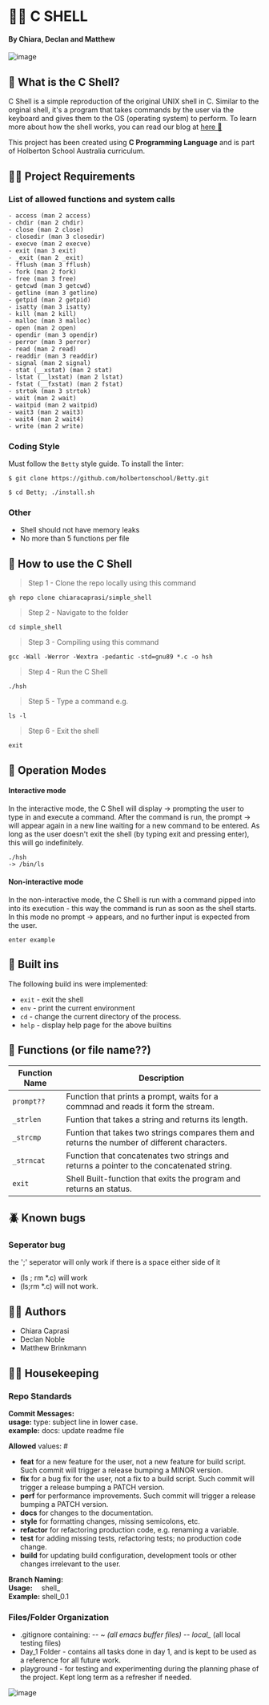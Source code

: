 #  🌊🐚 C SHELL 
#### By Chiara, Declan and Matthew

   ![image](https://user-images.githubusercontent.com/91517809/162389298-d8dadda8-e83f-4641-8954-cd7e697a5275.png) 

## 🤿 What is the C Shell? 

C Shell is a simple reproduction of the original UNIX shell in C. Similar to the orginal shell, it's a program that takes commands by the user via the keyboard and gives them to the OS (operating system) to perform. 
To learn more about how the shell works, you can read our blog at [here 🔗](https://medium.com/@chiaracaprasi/how-the-shell-works)

This project has been created using **C Programming Language** and is part of Holberton School Australia curriculum. 


## 🧜🏻 Project Requirements 

### List of allowed functions and system calls
````
- access (man 2 access)
- chdir (man 2 chdir)
- close (man 2 close)
- closedir (man 3 closedir)
- execve (man 2 execve)
- exit (man 3 exit)
- _exit (man 2 _exit)
- fflush (man 3 fflush)
- fork (man 2 fork)
- free (man 3 free)
- getcwd (man 3 getcwd)
- getline (man 3 getline)
- getpid (man 2 getpid)
- isatty (man 3 isatty)
- kill (man 2 kill)
- malloc (man 3 malloc)
- open (man 2 open)
- opendir (man 3 opendir)
- perror (man 3 perror)
- read (man 2 read)
- readdir (man 3 readdir)
- signal (man 2 signal)
- stat (__xstat) (man 2 stat)
- lstat (__lxstat) (man 2 lstat)
- fstat (__fxstat) (man 2 fstat)
- strtok (man 3 strtok)
- wait (man 2 wait)
- waitpid (man 2 waitpid)
- wait3 (man 2 wait3)
- wait4 (man 2 wait4)
- write (man 2 write)
````

### Coding Style

Must follow the ```Betty``` style guide. To install the linter: 

```
$ git clone https://github.com/holbertonschool/Betty.git

$ cd Betty; ./install.sh
```

### Other 

- Shell should not have memory leaks
- No more than 5 functions per file


## 🦪 How to use the C Shell 

> Step 1 - Clone the repo locally using this command 
```
gh repo clone chiaracaprasi/simple_shell
```
> Step 2 - Navigate to the folder 
```
cd simple_shell
```
> Step 3 - Compiling using this command 
```
gcc -Wall -Werror -Wextra -pedantic -std=gnu89 *.c -o hsh 
```

> Step 4 - Run the C Shell
```
./hsh
```
> Step 5 - Type a command e.g.
```
ls -l 
```
> Step 6 - Exit the shell 
```
exit 
```


## 🦀 Operation Modes

#### Interactive mode
In the interactive mode, the C Shell will display -> prompting the user to type in and execute a command. After the command is run, the prompt -> will appear again in a new line waiting for a new command to be entered. As long as the user doesn't exit the shell (by typing exit and pressing enter), this will go indefinitely. 

```
./hsh
-> /bin/ls
```

#### Non-interactive mode

In the non-interactive mode, the C Shell is run with a command pipped into into its execution - this way the command is run as soon as the shell starts. In this mode no prompt -> appears, and no further input is expected from the user.

```
enter example
```

## 🪸 Built ins
 
The following build ins were implemented: 

- ```exit``` - exit the shell 
- ```env``` - print the current environment
- ```cd``` - change the current directory of the process.
- ```help``` - display help page for the above builtins 

## 🦦 Functions (or file name??)

|  Function Name |         Description         |
|----------------|----------------------------------------------|
|`prompt??`|Function that prints a prompt, waits for a commnad and reads it form the stream.|                 |
|`_strlen`|Funtion that takes a string and returns its length.|
|`_strcmp`|Funtion that takes two strings compares them and returns the number of different characters.|
|`_strncat`|Function that concatenates two strings and returns a pointer to the concatenated string. 
|`exit`|Shell Built-function that exits the program and returns an status.|



## 🪲 Known bugs
### Seperator bug
the ';' seperator will only work if there is a space either side of it   
- (ls ; rm *.c) will work      
- (ls;rm *.c) will not work.     

## ✍🏽 Authors

- Chiara Caprasi
- Declan Noble
- Matthew Brinkmann 


## 🧹🧺 Housekeeping


### Repo Standards
**Commit Messages:**   
**usage:** type: subject line in lower case.   
**example:** docs: update readme file   

**Allowed** <type> values: #
- **feat** for a new feature for the user, not a new feature for build script. Such commit will trigger a release bumping a MINOR version.
- **fix** for a bug fix for the user, not a fix to a build script. Such commit will trigger a release bumping a PATCH version.
- **perf** for performance improvements. Such commit will trigger a release bumping a PATCH version.
- **docs** for changes to the documentation.
- **style** for formatting changes, missing semicolons, etc.
- **refactor** for refactoring production code, e.g. renaming a variable.
- **test** for adding missing tests, refactoring tests; no production code change.
- **build** for updating build configuration, development tools or other changes irrelevant to the user.
   
**Branch Naming:**   
**Usage:**   shell_<tasknumber>   
**Example:** shell_0.1   

### Files/Folder Organization 
- .gitignore containing: 
-- *~ (all emacs buffer files)
-- local_* (all local testing files)
- Day_1 Folder - contains all tasks done in day 1, and is kept to be used as a reference for all future work.
- playground - for testing and experimenting during the planning phase of the project. Kept long term as a refresher if needed.
   
![image](https://user-images.githubusercontent.com/91517809/162389572-c197bc8a-315a-4c22-8c3b-aac698625e25.png)

  
  
